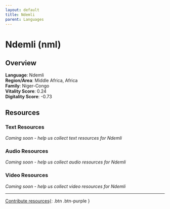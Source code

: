 ```yaml
---
layout: default
title: Ndemli
parent: Languages
---
```


# Ndemli (nml)

## Overview

**Language**: Ndemli  
**Region/Area**: Middle Africa, Africa  
**Family**: Niger-Congo  
**Vitality Score**: 0.24  
**Digitality Score**: -0.73  

## Resources

### Text Resources
*Coming soon - help us collect text resources for Ndemli*

### Audio Resources
*Coming soon - help us collect audio resources for Ndemli*

### Video Resources
*Coming soon - help us collect video resources for Ndemli*

---

[Contribute resources](https://fairtrain.github.io/){: .btn .btn-purple }
